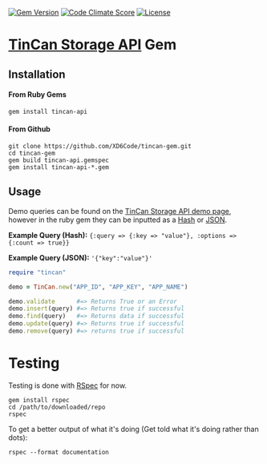 [![Gem Version](http://img.shields.io/gem/v/tincan-api.svg?style=flat)][gem]
[![Code Climate Score](http://img.shields.io/codeclimate/github/XD6Code/tincan-gem.svg?style=flat)][Code CLimate]
[![License](http://img.shields.io/badge/License-MIT-yellow.svg?style=flat)][license]


# [TinCan Storage API][tincan] Gem

## Installation
#### From Ruby Gems
```
gem install tincan-api
```
#### From Github
```
git clone https://github.com/XD6Code/tincan-gem.git
cd tincan-gem
gem build tincan-api.gemspec
gem install tincan-api-*.gem
```

## Usage
Demo queries can be found on the [TinCan Storage API demo page][tincan], however in the ruby gem they can be inputted as a [Hash][ruby-hash] or [JSON][json].

**Example Query (Hash):** ```{:query => {:key => "value"}, :options => {:count => true}}```

**Example Query (JSON):** ```'{"key":"value"}'```

```ruby
require "tincan"

demo = TinCan.new("APP_ID", "APP_KEY", "APP_NAME")

demo.validate      #=> Returns True or an Error
demo.insert(query) #=> Returns true if successful
demo.find(query)   #=> Returns data if successful
demo.update(query) #=> Returns true if successful
demo.remove(query) #=> returns true if successful
```

# Testing
Testing is done with [RSpec][rspec] for now.
```shell
gem install rspec
cd /path/to/downloaded/repo
rspec
```

To get a better output of what it's doing (Get told what it's doing rather than dots):
```shell
rspec --format documentation
```

[tincan]:       http://apps.tincan.me/
[ruby-hash]:    http://www.ruby-doc.org/core-2.1.1/Hash.html
[json]:         http://www.json.org/
[rspec]:        http://rspec.info/

[gem]:          https://rubygems.org/gems/tincan-api
[Code CLimate]: https://codeclimate.com/github/XD6Code/tincan-gem
[license]:      https://github.com/XD6Code/tincan-gem/blob/master/LICENSE